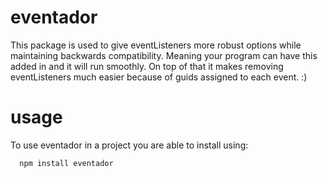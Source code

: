 # eventador
This package is used to give eventListeners more robust options while maintaining backwards compatibility. Meaning your program can have this added in and it will run smoothly. On top of that it makes removing eventListeners much easier because of guids assigned to each event. :) <br/>

# usage
To use eventador in a project you are able to install using:
```js
  npm install eventador
```
